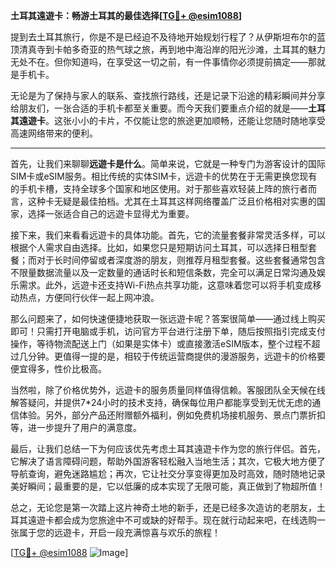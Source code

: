 **土耳其遠遊卡：畅游土耳其的最佳选择[[TG💪+ @esim1088](https://t.me/s/esim1088)]**

提到去土耳其旅行，你是不是已经迫不及待地开始规划行程了？从伊斯坦布尔的蓝顶清真寺到卡帕多奇亚的热气球之旅，再到地中海沿岸的阳光沙滩，土耳其的魅力无处不在。但你知道吗，在享受这一切之前，有一件事情你必须提前搞定——那就是手机卡。

无论是为了保持与家人的联系、查找旅行路线，还是记录下沿途的精彩瞬间并分享给朋友们，一张合适的手机卡都至关重要。而今天我们要重点介绍的就是——**土耳其遠遊卡**。这张小小的卡片，不仅能让您的旅途更加顺畅，还能让您随时随地享受高速网络带来的便利。

---

首先，让我们来聊聊**远遊卡是什么**。简单来说，它就是一种专门为游客设计的国际SIM卡或eSIM服务。相比传统的实体SIM卡，远遊卡的优势在于无需更换您现有的手机卡槽，支持全球多个国家和地区使用。对于那些喜欢轻装上阵的旅行者而言，这种卡无疑是最佳拍档。尤其在土耳其这样网络覆盖广泛且价格相对实惠的国家，选择一张适合自己的远遊卡显得尤为重要。

接下来，我们来看看远遊卡的具体功能。首先，它的流量套餐非常灵活多样，可以根据个人需求自由选择。比如，如果您只是短期访问土耳其，可以选择日租型套餐；而对于长时间停留或者深度游的朋友，则推荐月租型套餐。这些套餐通常包含不限量数据流量以及一定数量的通话时长和短信条数，完全可以满足日常沟通及娱乐需求。此外，远遊卡还支持Wi-Fi热点共享功能，这意味着您可以将手机变成移动热点，方便同行伙伴一起上网冲浪。

那么问题来了，如何快速便捷地获取一张远遊卡呢？答案很简单——通过线上购买即可！只需打开电脑或手机，访问官方平台进行注册下单，随后按照指引完成支付操作，等待物流配送上门（如果是实体卡）或直接激活eSIM版本，整个过程不超过几分钟。更值得一提的是，相较于传统运营商提供的漫游服务，远遊卡的价格要便宜得多，性价比极高。

当然啦，除了价格优势外，远遊卡的服务质量同样值得信赖。客服团队全天候在线解答疑问，并提供7*24小时的技术支持，确保每位用户都能享受到无忧无虑的通信体验。另外，部分产品还附赠额外福利，例如免费机场接机服务、景点门票折扣等，进一步提升了用户的满意度。

最后，让我们总结一下为何应该优先考虑土耳其遠遊卡作为您的旅行伴侣。首先，它解决了语言障碍问题，帮助外国游客轻松融入当地生活；其次，它极大地方便了导航查询，避免迷路尴尬；再次，它让社交分享变得更加及时高效，随时随地记录美好瞬间；最重要的是，它以低廉的成本实现了无限可能，真正做到了物超所值！

总之，无论您是第一次踏上这片神奇土地的新手，还是已经多次造访的老朋友，土耳其遠遊卡都会成为您旅途中不可或缺的好帮手。现在就行动起来吧，在线选购一张属于您的远遊卡，开启一段充满惊喜与欢乐的旅程！

[[TG💪+ @esim1088](https://t.me/s/esim1088) ![Image](https://i.postimg.cc/4NQfJmqS/Snipaste-2025-05-13-00-14-12.png)]